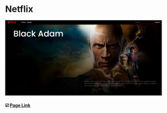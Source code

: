 # Netflix

<img src="https://github.com/dhdl618/netflix-react/blob/master/src/thumnail/netflix.png" width=600>

#### :ballot_box_with_check: <a href="https://junkyu-netflix.netlify.app/">Page Link</a>